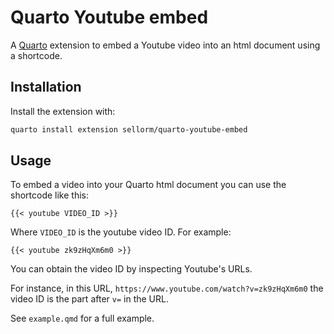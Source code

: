 # Quarto Youtube embed

A [Quarto](https://quarto.org) extension to embed a Youtube video into an html document using a shortcode.

## Installation

Install the extension with:

``` bash
quarto install extension sellorm/quarto-youtube-embed
```

## Usage

To embed a video into your Quarto html document you can use the shortcode like this:

```
{{< youtube VIDEO_ID >}}
```

Where `VIDEO_ID` is the youtube video ID. For example:

```
{{< youtube zk9zHqXm6m0 >}}
```

You can obtain the video ID by inspecting Youtube's URLs.

For instance, in this URL, `https://www.youtube.com/watch?v=zk9zHqXm6m0` the video ID is the part after `v=` in the URL.

See `example.qmd` for a full example.


